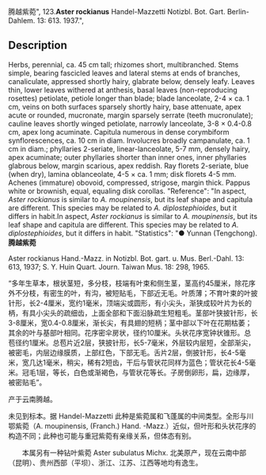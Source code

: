 腾越紫菀",
123.**Aster rockianus** Handel-Mazzetti Notizbl. Bot. Gart. Berlin-Dahlem. 13: 613. 1937.",

## Description
Herbs, perennial, ca. 45 cm tall; rhizomes short, multibranched. Stems simple, bearing fascicled leaves and lateral stems at ends of branches, canaliculate, appressed shortly hairy, glabrate below, densely leafy. Leaves thin, lower leaves withered at anthesis, basal leaves (non-reproducing rosettes) petiolate, petiole longer than blade; blade lanceolate, 2-4 × ca. 1 cm, veins on both surfaces sparsely shortly hairy, base attenuate, apex acute or rounded, mucronate, margin sparsely serrate (teeth mucronulate); cauline leaves shortly winged petiolate, narrowly lanceolate, 3-8 × 0.4-0.8 cm, apex long acuminate. Capitula numerous in dense corymbiform synflorescences, ca. 10 cm in diam. Involucres broadly campanulate, ca. 1 cm in diam.; phyllaries 2-seriate, linear-lanceolate, 5-7 mm, densely hairy, apex acuminate; outer phyllaries shorter than inner ones, inner phyllaries glabrous below, margin scarious, apex reddish. Ray florets 2-seriate, blue (when dry), lamina oblanceolate, 4-5 × ca. 1 mm; disk florets 4-5 mm. Achenes (immature) obovoid, compressed, strigose, margin thick. Pappus white or brownish, equal, equaling disk corollas.
  "Reference": "In aspect, *Aster rockianus* is similar to *A. moupinensis*, but its leaf shape and capitula are different. This species may be related to *A. diplostephioides*, but it differs in habit.In aspect, *Aster rockianus* is similar to *A. moupinensis*, but its leaf shape and capitula are different. This species may be related to *A. diplostephioides*, but it differs in habit.
  "Statistics": "● Yunnan (Tengchong).
**腾越紫菀**

Aster rockianus Hand.-Mazz. in Notizbl. Bot. gart. u. Mus. Berl.-Dahl. 13: 613, 1937; S. Y. Huin Quart. Journ. Taiwan Mus. 18: 298, 1965.

“多年生草本，根状茎短，多分枝，枝端有叶束和侧生茎，茎高约45厘米，除花序外不分枝，有密生的叶，有沟，被短贴毛，下部近无毛。叶质薄；不育叶束的叶披针形，长2-4厘米，宽约1毫米，顶端尖或圆形，有小尖头，渐狭成较叶片为长的柄，有具小尖头的疏细齿，上面全部和下面沿脉疏生短粗毛。茎部叶狭披针形，长3-8厘米，宽0.4-0.8厘米，渐长尖，有具翅的短柄；茎中部以下叶在花期枯萎；其余的叶与基部叶相同。花序密伞房状，径约10厘米。头状花序宽钟状锥形。总苞径约1厘米。总苞片近2层，狭披针形，长5-7毫米，外层较内层短，全部渐尖，被密毛，内层边缘膜质，上部红色，下部无毛。舌片2层，倒披针形，长4-5毫米，宽几达1毫米，稍尖，稀有2短齿，干后与管状花同样为蓝色；管状花长4-5毫米。冠毛1层，等长，白色或渐褐色，与管状花等长。子房倒卵形，扁，边缘厚，被密贴毛”。

产于云南腾越。

未见到标本。据 Handel-Mazzetti 此种是紫菀属和飞蓬属的中间类型。全形与川鄂紫菀（A. moupinensis, (Franch.) Hand. -Mazz.）近似，但叶形和头状花序的构造不同；此种也可能与重冠紫菀有亲缘关系，但体态有别。
<p style='text-indent:28px'>本属另有一种钻叶紫菀 Aster subulatus Michx. 北美原产，现在云南中部（昆明）、贵州西部（平坝）、浙江、江苏、江西等地均有逸生。
